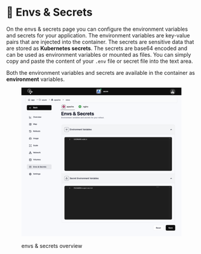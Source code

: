 # 🔐 Envs & Secrets

On the envs & secrets page you can configure the environment variables and secrets for your application. The environment variables are key-value pairs that are injected into the container. The secrets are sensitive data that are stored as **Kubernetes secrets**. The secrets are base64 encoded and can be used as environment variables or mounted as files. You can simply copy and paste the content of your `.env` file or secret file into the text area.

Both the environment variables and secrets are available in the container as **environment** variables.

<figure><img src="../.gitbook/assets/image (21).png" alt=""><figcaption><p>envs &#x26; secrets overview</p></figcaption></figure>
